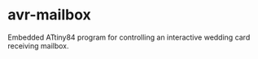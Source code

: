 # avr-mailbox
Embedded ATtiny84 program for controlling an interactive wedding card receiving mailbox.
